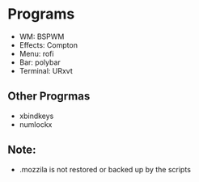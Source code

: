 # Programs

- WM: BSPWM
- Effects: Compton
- Menu: rofi
- Bar: polybar
- Terminal: URxvt

## Other Progrmas
- xbindkeys
- numlockx

## Note:
- .mozzila is not restored or backed up by the scripts
